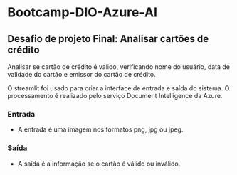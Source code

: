 # Bootcamp-DIO-Azure-AI

## Desafio de projeto Final: Analisar cartões de crédito
Analisar se cartão de crédito é valido, verificando nome do usuário, data de validade do cartão e emissor do cartão de crédito.

O streamlit foi usado para criar a interface de entrada e saída do sistema.
O processamento é realizado pelo serviço Document Intelligence da Azure.

### Entrada 
* A entrada é uma imagem nos formatos png, jpg ou jpeg.

### Saída
* A saída é a informação se o cartão é válido ou inválido.

